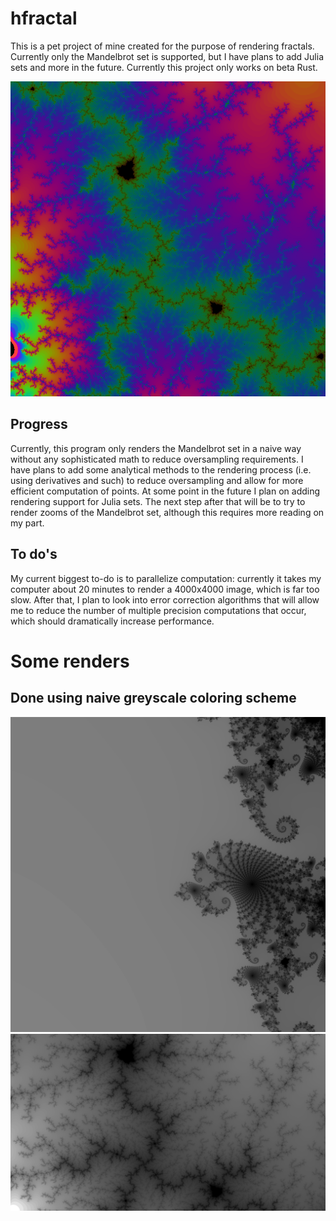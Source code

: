 # hfractal
This is a pet project of mine created for the purpose of rendering fractals. Currently only the Mandelbrot set is supported, but I have plans to add
Julia sets and more in the future. Currently this project only works on beta Rust.

![](https://github.com/wlondergan/hfractal/blob/master/samples/sample-render3.png)

## Progress
Currently, this program only renders the Mandelbrot set in a naive way without any sophisticated math to reduce oversampling requirements. I have plans
to add some analytical methods to the rendering process (i.e. using derivatives and such) to reduce oversampling and allow for more efficient computation
of points. At some point in the future I plan on adding rendering support for Julia sets. The next step after that will be to try to render zooms of the
Mandelbrot set, although this requires more reading on my part.

## To do's
My current biggest to-do is to parallelize computation: currently it takes my computer about 20 minutes to render a 4000x4000 image, which is far too slow.
After that, I plan to look into error correction algorithms that will allow me to reduce the number of multiple precision computations that occur, which should
dramatically increase performance.

# Some renders
## Done using naive greyscale coloring scheme
![](https://github.com/wlondergan/hfractal/blob/master/samples/sample-render.png)
![](https://github.com/wlondergan/hfractal/blob/master/samples/sample-render2.png)
